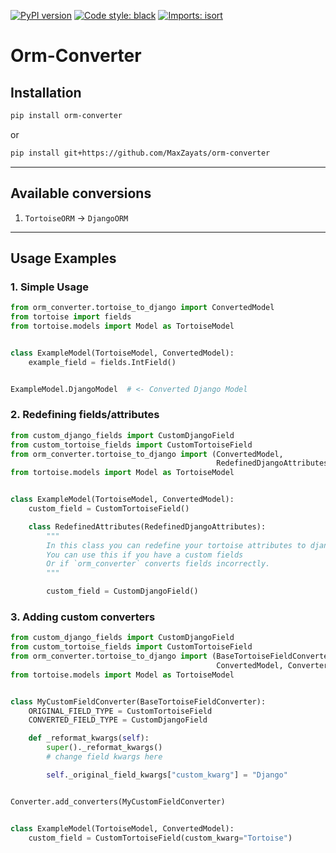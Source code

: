 [![PyPI version](https://badge.fury.io/py/orm-converter.svg)](https://badge.fury.io/py/orm-converter)
[![Code style: black](https://img.shields.io/badge/code%20style-black-000000.svg)](https://github.com/psf/black)
[![Imports: isort](https://img.shields.io/badge/%20imports-isort-%231674b1?style=flat&labelColor=ef8336)](https://pycqa.github.io/isort/)

# Orm-Converter

## Installation
```bash
pip install orm-converter
```

or

```bash
pip install git+https://github.com/MaxZayats/orm-converter
```

***

## Available conversions
1. `TortoiseORM` -> `DjangoORM`

***

## Usage Examples
### 1. Simple Usage
```python
from orm_converter.tortoise_to_django import ConvertedModel
from tortoise import fields
from tortoise.models import Model as TortoiseModel


class ExampleModel(TortoiseModel, ConvertedModel):
    example_field = fields.IntField()


ExampleModel.DjangoModel  # <- Converted Django Model
```

### 2. Redefining fields/attributes
```python
from custom_django_fields import CustomDjangoField
from custom_tortoise_fields import CustomTortoiseField
from orm_converter.tortoise_to_django import (ConvertedModel,
                                              RedefinedDjangoAttributes)
from tortoise.models import Model as TortoiseModel


class ExampleModel(TortoiseModel, ConvertedModel):
    custom_field = CustomTortoiseField()

    class RedefinedAttributes(RedefinedDjangoAttributes):
        """
        In this class you can redefine your tortoise attributes to django attributes.
        You can use this if you have a custom fields
        Or if `orm_converter` converts fields incorrectly.
        """

        custom_field = CustomDjangoField()
```

### 3. Adding custom converters
```python
from custom_django_fields import CustomDjangoField
from custom_tortoise_fields import CustomTortoiseField
from orm_converter.tortoise_to_django import (BaseTortoiseFieldConverter,
                                              ConvertedModel, Converter)
from tortoise.models import Model as TortoiseModel


class MyCustomFieldConverter(BaseTortoiseFieldConverter):
    ORIGINAL_FIELD_TYPE = CustomTortoiseField
    CONVERTED_FIELD_TYPE = CustomDjangoField

    def _reformat_kwargs(self):
        super()._reformat_kwargs()
        # change field kwargs here

        self._original_field_kwargs["custom_kwarg"] = "Django"


Converter.add_converters(MyCustomFieldConverter)


class ExampleModel(TortoiseModel, ConvertedModel):
    custom_field = CustomTortoiseField(custom_kwarg="Tortoise")
```

